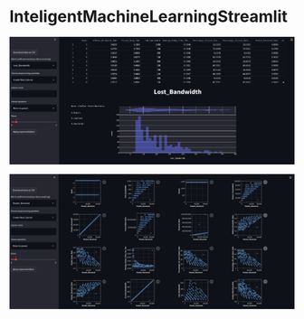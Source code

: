 # InteligentMachineLearningStreamlit

![alt text](https://github.com/Zielony20/InteligentMachineLearningStreamlit/blob/main/images/screen2.png?raw=true)


![alt text](https://github.com/Zielony20/InteligentMachineLearningStreamlit/blob/main/images/screen1.png?raw=true)
